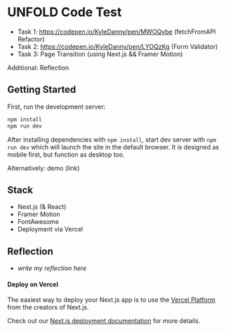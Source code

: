 # UNFOLD Code Test

- Task 1: https://codepen.io/KyleDanny/pen/MWOQybe (fetchFromAPI Refactor)
- Task 2: https://codepen.io/KyleDanny/pen/LYOQzKg (Form Validator) 
- Task 3: Page Transition (using Next.js && Framer Motion)

Additional: Reflection 

## Getting Started

First, run the development server:

```bash
npm install
npm run dev
```

After installing dependencies with ```npm install```, start dev server with ```npm run dev``` which will launch the site in the default browser.
It is designed as mobile first, but function as desktop too. 

Alternatively: demo (link)

## Stack
- Next.js (& React)
- Framer Motion
- FontAwesome
- Deployment via Vercel

## Reflection 
- *write my reflection here*

#### Deploy on Vercel

The easiest way to deploy your Next.js app is to use the [Vercel Platform](https://vercel.com/new?utm_medium=default-template&filter=next.js&utm_source=create-next-app&utm_campaign=create-next-app-readme) from the creators of Next.js.

Check out our [Next.js deployment documentation](https://nextjs.org/docs/deployment) for more details.
